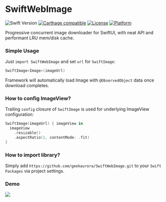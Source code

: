 # SwiftWebImage

![Swift Version](https://img.shields.io/badge/swift-5.0-orange.svg)
[![Carthage compatible](https://img.shields.io/badge/Carthage-compatible-4BC51D.svg?style=flat)](https://github.com/Carthage/Carthage)
[![License](https://img.shields.io/cocoapods/l/CZUtils.svg?style=flat)](http://cocoapods.org/pods/CZUtils)
[![Platform](https://img.shields.io/cocoapods/p/CZUtils.svg?style=flat)](http://cocoapods.org/pods/CZUtils)

Progressive concurrent image downloader for SwiftUI, with neat API and performant LRU mem/disk cache.
 
### Simple Usage

Just `import SwiftWebImage` and set `url` for `SwiftImage`:

```swift
SwiftImage<Image>(imageUrl)                   
```

Framework will automatically load Image with `@ObservedObject` data once download completes.

### How to config ImageView? 
Trailing `config` closure of `SwiftImage` is used for underlying ImageView configuration:

```swift
SwiftImage(imageUrl) { imageView in
  imageView
    .resizable()
    .aspectRatio(1, contentMode: .fit)
}
```

### How to import library?

Simply add  `https://github.com/geekaurora/SwiftWebImage.git` to your `Swift Packages` via project settings.

### Demo

<img src="https://media.giphy.com/media/jSWYS99p1rXe9nSCtp/giphy.gif">
